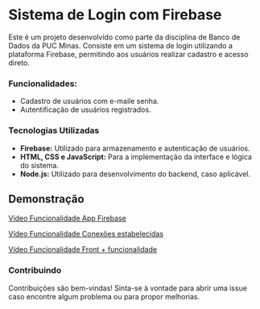 # Sistema de Login com Firebase

Este é um projeto desenvolvido como parte da disciplina de Banco de Dados da PUC Minas. Consiste em um sistema de login utilizando a plataforma Firebase, permitindo aos usuários realizar cadastro e acesso direto.

### Funcionalidades: 
- Cadastro de usuários com e-maile senha.
- Autentificação de usuários registrados.

### Tecnologias Utilizadas

- **Firebase:** Utilizado para armazenamento e autenticação de usuários.
- **HTML, CSS e JavaScript:** Para a implementação da interface e lógica do sistema.
- **Node.js:** Utilizado para desenvolvimento do backend, caso aplicável.

## Demonstração

[Vídeo Funcionalidade App Firebase](/Videos%20de%20funcionalidade/App%20Firebase.mkv)

[Vídeo Funcionalidade Conexões estabelecidas](/Videos%20de%20funcionalidade/Conexões%20estabelcidadas.mkv)

[Vídeo Funcionalidade Front + funcionalidade](//Videos%20de%20funcionalidade/Front%20+%20funcionalidade.mkv)

### Contribuindo

Contribuições são bem-vindas! Sinta-se à vontade para abrir uma issue caso encontre algum problema ou para propor melhorias.





